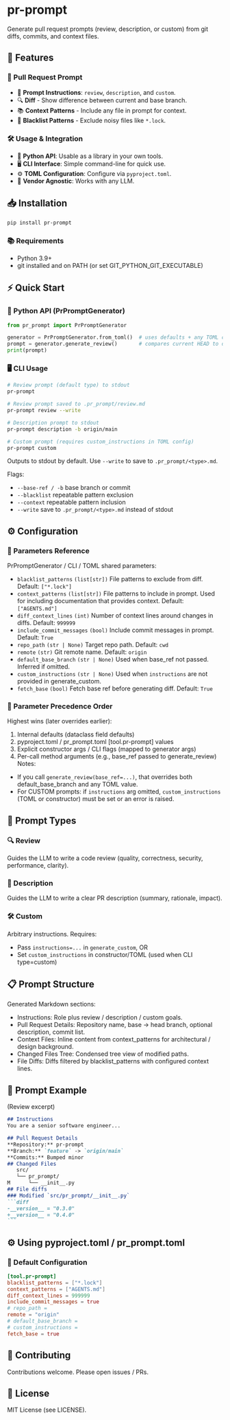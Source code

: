 # pr-prompt

Generate pull request prompts (review, description, or custom) from git diffs, commits, and context files.

## 🚀 Features

### 🤖 Pull Request Prompt
- 📝 **Prompt Instructions**: `review`, `description`, and `custom`.
- 🔍 **Diff** - Show difference between current and base branch.
- 📚 **Context Patterns** - Include any file in prompt for context.
- 🚫 **Blacklist Patterns** - Exclude noisy files like `*.lock`.

### 🛠️ Usage & Integration
- 🐍 **Python API**: Usable as a library in your own tools.
- 🖥️ **CLI Interface**: Simple command-line for quick use.
- ⚙️ **TOML Configuration**: Configure via `pyproject.toml`.
- 👤 **Vendor Agnostic**: Works with any LLM.


## 📥 Installation
```bash
pip install pr-prompt
```

### 📚 Requirements
- Python 3.9+
- git installed and on PATH (or set GIT_PYTHON_GIT_EXECUTABLE)

## ⚡ Quick Start

### 🐍 Python API (PrPromptGenerator)
```python
from pr_prompt import PrPromptGenerator

generator = PrPromptGenerator.from_toml()  # uses defaults + any TOML config
prompt = generator.generate_review()       # compares current HEAD to default base branch
print(prompt)
```

### 🖥️ CLI Usage
```bash
# Review prompt (default type) to stdout
pr-prompt

# Review prompt saved to .pr_prompt/review.md
pr-prompt review --write

# Description prompt to stdout
pr-prompt description -b origin/main

# Custom prompt (requires custom_instructions in TOML config)
pr-prompt custom
```
Outputs to stdout by default. Use `--write` to save to `.pr_prompt/<type>.md`.

Flags:
- `--base-ref / -b` base branch or commit
- `--blacklist` repeatable pattern exclusion
- `--context` repeatable pattern inclusion
- `--write` save to `.pr_prompt/<type>.md` instead of stdout

## ⚙️ Configuration

### 🔧 Parameters Reference
PrPromptGenerator / CLI / TOML shared parameters:
- `blacklist_patterns` `(list[str])` File patterns to exclude from diff. Default: `["*.lock"]`
- `context_patterns` `(list[str])` File patterns to include in prompt. Used for including documentation that provides context. Default: `["AGENTS.md"]`
- `diff_context_lines` `(int)` Number of context lines around changes in diffs. Default: `999999`
- `include_commit_messages` `(bool)` Include commit messages in prompt. Default: `True`
- `repo_path` `(str | None)` Target repo path. Default: `cwd`
- `remote` `(str)` Git remote name. Default: `origin`
- `default_base_branch` `(str | None)` Used when base_ref not passed. Inferred if omitted.
- `custom_instructions` `(str | None)` Used when `instructions` are not provided in generate_custom.
- `fetch_base` `(bool)` Fetch base ref before generating diff. Default: `True`

### 📜 Parameter Precedence Order
Highest wins (later overrides earlier):
1. Internal defaults (dataclass field defaults)
2. pyproject.toml / pr_prompt.toml [tool.pr-prompt] values
3. Explicit constructor args / CLI flags (mapped to generator args)
4. Per-call method arguments (e.g., base_ref passed to generate_review)
Notes:
- If you call `generate_review(base_ref=...)`, that overrides both default_base_branch and any TOML value.
- For CUSTOM prompts: if `instructions` arg omitted, `custom_instructions` (TOML or constructor) must be set or an error is raised.

## 🎯 Prompt Types

### 🔍 Review
Guides the LLM to write a code review (quality, correctness, security, performance, clarity).

### 📝 Description
Guides the LLM to write a clear PR description (summary, rationale, impact).

### 🛠️ Custom
Arbitrary instructions. Requires:
- Pass `instructions=...` in `generate_custom`, OR
- Set `custom_instructions` in constructor/TOML (used when CLI type=custom)

## 📋 Prompt Structure
Generated Markdown sections:
- Instructions: Role plus review / description / custom goals.
- Pull Request Details: Repository name, base -> head branch, optional description, commit list.
- Context Files: Inline content from context_patterns for architectural / design background.
- Changed Files Tree: Condensed tree view of modified paths.
- File Diffs: Diffs filtered by blacklist_patterns with configured context lines.

## 📄 Prompt Example
(Review excerpt)
~~~markdown
## Instructions
You are a senior software engineer...

## Pull Request Details
**Repository:** pr-prompt
**Branch:** `feature` -> `origin/main`
**Commits:** Bumped minor
## Changed Files
   src/
   └── pr_prompt/
M      └── __init__.py
## File diffs
### Modified `src/pr_prompt/__init__.py`
```diff
-__version__ = "0.3.0"
+__version__ = "0.4.0"
```
~~~

## ⚙️ Using pyproject.toml / pr_prompt.toml

### 🔧 Default Configuration
```toml
[tool.pr-prompt]
blacklist_patterns = ["*.lock"]
context_patterns = ["AGENTS.md"]
diff_context_lines = 999999
include_commit_messages = true
# repo_path =
remote = "origin"
# default_base_branch =
# custom_instructions =
fetch_base = true
```

## 🤝 Contributing
Contributions welcome. Please open issues / PRs.

## 📜 License
MIT License (see LICENSE).